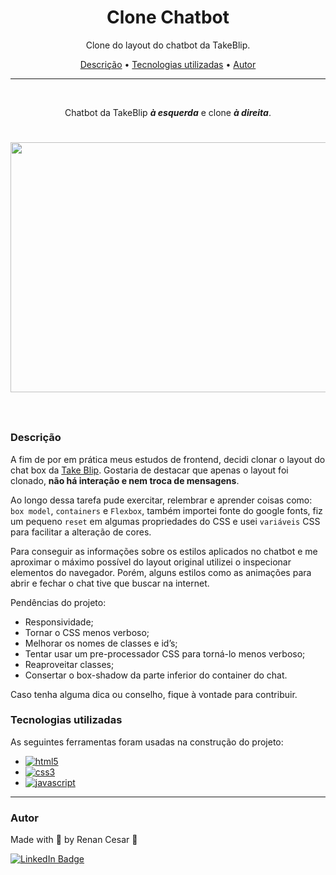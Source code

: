 <h1 align="center">Clone Chatbot</h1>

<p align="center">Clone do layout do chatbot da TakeBlip.</p>

<p align="center">
 <a href="#Descrição">Descrição</a> •
 <a href="#Tecnologias">Tecnologias utilizadas</a> •
 <a href="#autor">Autor</a>
</p>

---

<br>

<p align="center">Chatbot da TakeBlip <b><i>à esquerda</i></b> e clone <b><i>à direita</i></b>.</p>
 
 <h1 align="center">  
  <p align="center">
  <img width="700" height="400" src="Assents/Clone-chat.gif"><br><br>
</p>

</h1>

<a id="Descrição"></a>
### Descrição

A fim de por em prática meus estudos de frontend, decidi clonar o layout do chat box da [Take Blip](https://www.take.net/).
Gostaria de destacar que apenas o layout foi clonado, **não há interação e nem troca de mensagens**.

Ao longo dessa tarefa pude exercitar, relembrar e aprender coisas como: `box model`, `containers` e `Flexbox`, também importei fonte do google fonts, fiz um pequeno `reset` em algumas propriedades do CSS e usei `variáveis` CSS para facilitar a alteração de cores.

Para conseguir as informações sobre os estilos aplicados no chatbot e me aproximar o máximo possível do layout original utilizei o inspecionar elementos do navegador. Porém, alguns estilos como as animações para abrir e fechar o chat tive que buscar na internet.

Pendências do projeto:

- Responsividade;
- Tornar o CSS menos verboso;
- Melhorar os nomes de classes e id’s;
- Tentar usar um pre-processador CSS para torná-lo menos verboso;
- Reaproveitar classes;
- Consertar o box-shadow da parte inferior do container do chat.


Caso tenha alguma dica ou conselho, fique à vontade para contribuir.


<a id="Tecnologias"></a>
### Tecnologias utilizadas

As seguintes ferramentas foram usadas na construção do projeto:

- [![html5](https://img.shields.io/badge/HTML5-E34F26?style=for-the-badge&logo=html5&logoColor=white)](https://developer.mozilla.org/pt-BR/docs/Web/HTML/Element)
- [![css3](https://img.shields.io/badge/CSS3-1572B6?style=for-the-badge&logo=css3&logoColor=white)](https://developer.mozilla.org/pt-BR/docs/Web/CSS)
- [![javascript](https://img.shields.io/badge/JavaScript-323330?style=for-the-badge&logo=javascript&logoColor=F7DF1E)](https://developer.mozilla.org/pt-BR/docs/Web/JavaScript)

---

### Autor

Made with 💜 by Renan Cesar 👋

[![LinkedIn Badge](https://img.shields.io/badge/-Renan_Cesar-blue?style=flat-square&logo=Linkedin&logoColor=white&link=https://www.linkedin.com/in/renan-cesar/)](https://www.linkedin.com/in/renan-cesar/)
